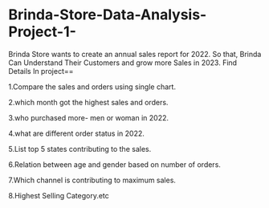 # Brinda-Store-Data-Analysis-Project-1-
Brinda Store wants to create an annual sales report for 2022. So that, Brinda Can Understand Their Customers and grow more Sales in 2023.
Find Details In project==

1.Compare the sales and orders using single chart.

2.which month got the highest sales and orders.

3.who purchased more- men or woman in 2022.

4.what are different order status in 2022.

5.List top 5 states contributing to the sales.

6.Relation between age and gender based on number of orders.

7.Which channel is contributing to maximum sales.

8.Highest Selling Category.etc
